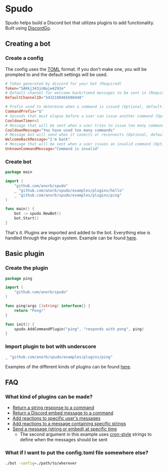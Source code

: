 # Spudo
Spudo helps build a Discord bot that utilizes plugins to add functionality. Built using [DiscordGo](https://github.com/bwmarrin/discordgo).

## Creating a bot
### Create a config
The config uses the [TOML](https://github.com/toml-lang/toml) format. If you don't make one, you will be prompted to and the default settings will be used.
```toml
# Token generated by discord for your bot (Required)
Token="SAKkj343jnNajw429Je"
# Default channel for welcome back/timed messages to be sent in (Required)
DefaultChannelID="5432188465698448"

# Prefix used to determine when a command is issued (Optional, default: !)
CommandPrefix="$"
# Seconds that must elapse before a user can issue another command (Optional, default: 10)
CooldownTimer=5
# Message that will be sent when a user tries to issue too many commands in a short time (Optional, default: Too many commands at once!)
CooldownMessage="You have used too many commands"
# Message bot will send when it conects or reconnects (Optional, default: I'm back!)
WelcomeBackMessage="I'm back"
# Message that will be sent when a user issues an invalid command (Optional, default: Invalid command!)
UnknownCommandMessage="Command is invalid"
```
### Create bot
```go
package main

import (
	"github.com/anorb/spudo"
	_ "github.com/anorb/spudo/examples/plugins/hello"
	_ "github.com/anorb/spudo/examples/plugins/ping"
)

func main() {
	bot := spudo.NewBot()
	bot.Start()
}
```
That's it. Plugins are imported and added to the bot. Everything else is handled through the plugin system.
Example can be found [here](./examples/bot).

## Basic plugin
### Create the plugin
```go
package ping

import (
	"github.com/anorb/spudo"
)

func ping(args []string) interface{} {
	return "Pong!"
}

func init() {
	spudo.AddCommandPlugin("ping", "responds with pong", ping)
}
```
### Import plugin to bot with underscore
```go
_ "github.com/anorb/spudo/examples/plugins/ping"
```
Examples of the different kinds of plugins can be found [here](./examples/plugins).

## FAQ

### What kind of plugins can be made?

- [Return a string response to a command](./examples/plugins/ping/ping.go)
- [Return a Discord embed message to a command](./examples/plugins/embed/embed.go)
- [Add reactions to specific user's messages](./examples/plugins/userreaction/userreaction.go)
- [Add reactions to a message containing specific strings](./examples/plugins/messagereaction/messagereaction.go)
- [Send a message (string or embed) at specific time](./examples/plugins/fiveseconds/fiveseconds.go)
  - The second argument in this example uses [cron-style](https://en.wikipedia.org/wiki/Cron) strings to define when the messages should be sent

### What if I want to put the config.toml file somewhere else?
```sh
./bot -config=./path/to/wherever
```
